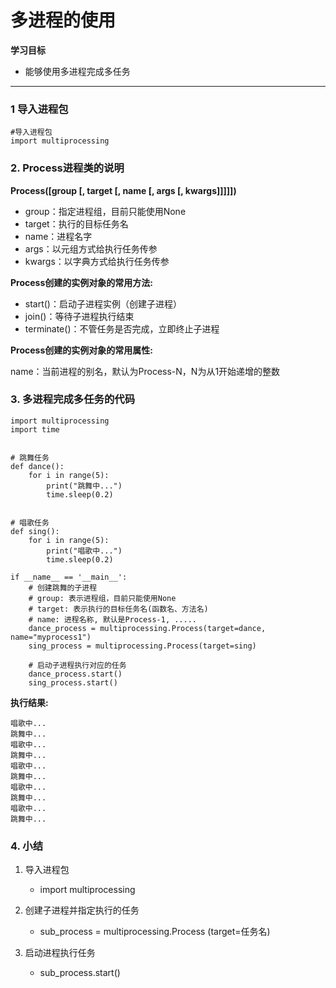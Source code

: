 多进程的使用
============

**学习目标**

-   能够使用多进程完成多任务

* * * * *

### 1 导入进程包 

    #导入进程包
    import multiprocessing

### 2. Process进程类的说明 

**Process([group [, target [, name [, args [, kwargs]]]]])**

-   group：指定进程组，目前只能使用None
-   target：执行的目标任务名
-   name：进程名字
-   args：以元组方式给执行任务传参
-   kwargs：以字典方式给执行任务传参

**Process创建的实例对象的常用方法:**

-   start()：启动子进程实例（创建子进程）
-   join()：等待子进程执行结束
-   terminate()：不管任务是否完成，立即终止子进程

**Process创建的实例对象的常用属性:**

name：当前进程的别名，默认为Process-N，N为从1开始递增的整数

### 3. 多进程完成多任务的代码 

    import multiprocessing
    import time


    # 跳舞任务
    def dance():
        for i in range(5):
            print("跳舞中...")
            time.sleep(0.2)


    # 唱歌任务
    def sing():
        for i in range(5):
            print("唱歌中...")
            time.sleep(0.2)

    if __name__ == '__main__':
        # 创建跳舞的子进程
        # group: 表示进程组，目前只能使用None
        # target: 表示执行的目标任务名(函数名、方法名)
        # name: 进程名称, 默认是Process-1, .....
        dance_process = multiprocessing.Process(target=dance, name="myprocess1")
        sing_process = multiprocessing.Process(target=sing)

        # 启动子进程执行对应的任务
        dance_process.start()
        sing_process.start()

**执行结果:**

    唱歌中...
    跳舞中...
    唱歌中...
    跳舞中...
    唱歌中...
    跳舞中...
    唱歌中...
    跳舞中...
    唱歌中...
    跳舞中...

### 4. 小结 

1.  导入进程包
    -   import multiprocessing

2.  创建子进程并指定执行的任务
    -   sub\_process = multiprocessing.Process (target=任务名)

3.  启动进程执行任务
    -   sub\_process.start()

